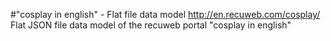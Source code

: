 #"cosplay in english" - Flat file data model
http://en.recuweb.com/cosplay/
Flat JSON file data model of the recuweb portal "cosplay in english"
